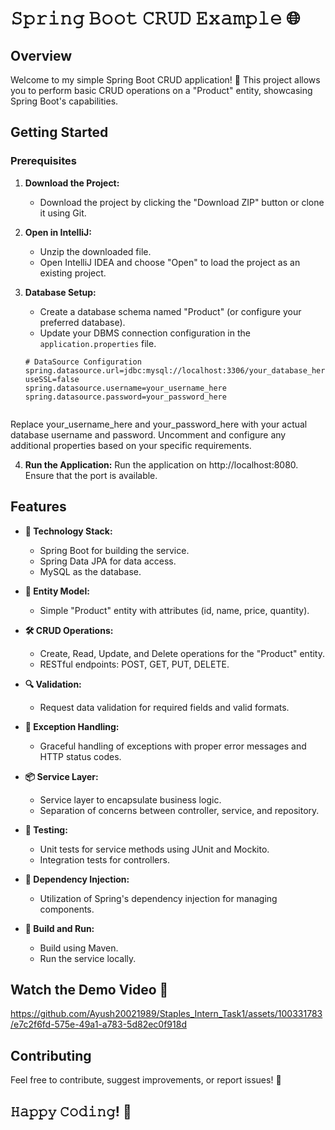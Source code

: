 # 𝚂𝚙𝚛𝚒𝚗𝚐 𝙱𝚘𝚘𝚝 𝙲𝚁𝚄𝙳 𝙴𝚡𝚊𝚖𝚙𝚕𝚎 🌐

## **Overview**
Welcome to my simple Spring Boot CRUD application! 🌟 This project allows you to perform basic CRUD operations on a "Product" entity, showcasing Spring Boot's capabilities.

## **Getting Started**

### **Prerequisites**
1. **Download the Project:**
   - Download the project by clicking the "Download ZIP" button or clone it using Git.

2. **Open in IntelliJ:**
   - Unzip the downloaded file.
   - Open IntelliJ IDEA and choose "Open" to load the project as an existing project.

3. **Database Setup:**
   - Create a database schema named "Product" (or configure your preferred database).
   - Update your DBMS connection configuration in the `application.properties` file.

   ```properties
   # DataSource Configuration
   spring.datasource.url=jdbc:mysql://localhost:3306/your_database_here?useSSL=false
   spring.datasource.username=your_username_here
   spring.datasource.password=your_password_here
  
Replace your_username_here and your_password_here with your actual database username and password. Uncomment and configure any additional properties based on your specific requirements.

4. **Run the Application:**
Run the application on http://localhost:8080.
Ensure that the port is available.

## **Features**
- **🚀 Technology Stack:**
  - Spring Boot for building the service.
  - Spring Data JPA for data access.
  - MySQL as the database.

- **🌈 Entity Model:**
  - Simple "Product" entity with attributes (id, name, price, quantity).

- **🛠 CRUD Operations:**
  - Create, Read, Update, and Delete operations for the "Product" entity.
  - RESTful endpoints: POST, GET, PUT, DELETE.

- **🔍 Validation:**
  - Request data validation for required fields and valid formats.

- **💼 Exception Handling:**
  - Graceful handling of exceptions with proper error messages and HTTP status codes.

- **📦 Service Layer:**
  - Service layer to encapsulate business logic.
  - Separation of concerns between controller, service, and repository.

- **🧪 Testing:**
  - Unit tests for service methods using JUnit and Mockito.
  - Integration tests for controllers.

- **🔄 Dependency Injection:**
  - Utilization of Spring's dependency injection for managing components.

- **🔧 Build and Run:**
  - Build using Maven.
  - Run the service locally.

## **Watch the Demo Video 🎥**
https://github.com/Ayush20021989/Staples_Intern_Task1/assets/100331783/e7c2f6fd-575e-49a1-a783-5d82ec0f918d

## **Contributing**
Feel free to contribute, suggest improvements, or report issues! 🚀

## **𝙷𝚊𝚙𝚙𝚢 𝙲𝚘𝚍𝚒𝚗𝚐! 🌟**
